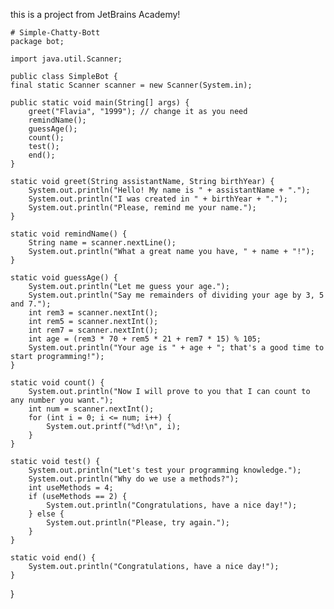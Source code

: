  this is a project from JetBrains Academy!


    # Simple-Chatty-Bott
    package bot;

    import java.util.Scanner;

    public class SimpleBot {
    final static Scanner scanner = new Scanner(System.in);

    public static void main(String[] args) {
        greet("Flavia", "1999"); // change it as you need
        remindName();
        guessAge();
        count();
        test();
        end();
    }

    static void greet(String assistantName, String birthYear) {
        System.out.println("Hello! My name is " + assistantName + ".");
        System.out.println("I was created in " + birthYear + ".");
        System.out.println("Please, remind me your name.");
    }

    static void remindName() {
        String name = scanner.nextLine();
        System.out.println("What a great name you have, " + name + "!");
    }

    static void guessAge() {
        System.out.println("Let me guess your age.");
        System.out.println("Say me remainders of dividing your age by 3, 5 and 7.");
        int rem3 = scanner.nextInt();
        int rem5 = scanner.nextInt();
        int rem7 = scanner.nextInt();
        int age = (rem3 * 70 + rem5 * 21 + rem7 * 15) % 105;
        System.out.println("Your age is " + age + "; that's a good time to start programming!");
    }

    static void count() {
        System.out.println("Now I will prove to you that I can count to any number you want.");
        int num = scanner.nextInt();
        for (int i = 0; i <= num; i++) {
            System.out.printf("%d!\n", i);
        }
    }

    static void test() {
        System.out.println("Let's test your programming knowledge.");
        System.out.println("Why do we use a methods?");
        int useMethods = 4;
        if (useMethods == 2) {
            System.out.println("Congratulations, have a nice day!");
        } else {
            System.out.println("Please, try again.");
        }
    }

    static void end() {
        System.out.println("Congratulations, have a nice day!"); 
    }
  }
